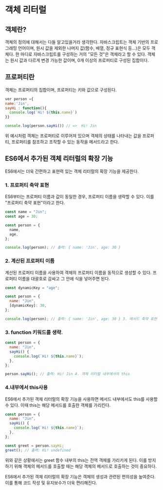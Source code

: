 # 객체 리터럴

## 객체란?

객체의 정의에 대해서는 다들 알고있을거라 생각한다.
자바스크립트는 객체 기반의 프로그래밍 언어이며, 원시 값을 제외한 나머지 값(함수, 배열, 정규 표현식 등...)은 모두 객체다. 한 마디로 자바스크립트를 구성하는 거의 "모든 것"은 객체라고 할 수 있다.
객체는 원시 값과 다르게 변경 가능한 값이며, 0개 이상의 프로퍼티로 구성된 집합이다.

## 프로퍼티란

객체는 프로퍼티의 집합이며, 프로퍼티는 키와 값으로 구성된다.

```jsx
ver person ={
name:'Jin',
sayHi : function(){
  console.log(`Hi! ${this.name}`)
}}

console.log(person.sayHi()) // =>  Hi! Jin
```

위 예시처럼 객체는 프로퍼티로 이루어져 있으며 객체의 상태를 나타내는 값을 프로퍼티, 프로퍼티를 참조하고 조작할 수 있는 동작을 메서드라고 한다.

## ES6에서 추가된 객체 리터럴의 확장 기능

ES6에서는 더욱 간편하고 표현력 있는 객체 리터럴의 확장 기능을 제공한다.

### 1. 프로퍼티 축약 표현

ES6부터는 프로퍼티 이름과 값이 동일한 경우, 프로퍼티 이름을 생략할 수 있다. 이를 "프로퍼티 축약 표현"이라고 한다.

```javascript
const name = "Jin";
const age = 30;

const person = {
  name,
  age,
};

console.log(person); // 출력: { name: 'Jin', age: 30 }
```

### 2. 계산된 프로퍼티 이름

계산된 프로퍼티 이름을 사용하여 객체의 프로퍼티 이름을 동적으로 생성할 수 있다. 프로퍼티 이름을 대괄호로 감싸고 그 안에 식을 넣어주면 된다.

```javascript
const dynamicKey = "age";

const person = {
  name: "Jin",
  [dynamicKey]: 30,
};

console.log(person); // 출력: { name: 'Jin', age: 30 } 3. 메서드 축약 표현
```

### 3. function 키워드를 생략.

```javascript
const person = {
  name: "Jin",
  sayHi() {
    console.log(`Hi! ${this.name}`);
  },
};

person.sayHi(); // 출력: Hi! Jin 4. 객체 리터럴 내부에서의 this
```

### 4.내부에서 this사용

ES6에서 추가된 객체 리터럴의 확장 기능을 사용하면 메서드 내부에서도 this를 사용할 수 있다. 이때 this는 해당 메서드를 호출한 객체를 가리킨다.

```javascript
const person = {
  name: "Jin",
  sayHi() {
    console.log(`Hi! ${this.name}`);
  },
};

const greet = person.sayHi;
greet(); // 출력: Hi! undefined
```

위와 같은 상황에서는 greet 함수 내부의 this는 전역 객체를 가리키게 된다. 이를 방지하기 위해 객체의 메서드를 호출할 때는 해당 객체의 메서드로 호출하는 것이 중요하다.

ES6에서 추가된 객체 리터럴의 확장 기능은 객체의 생성과 관련된 편의성을 높여준다. 이를 통해 코드 작성 및 유지보수가 더욱 편리해진다.
